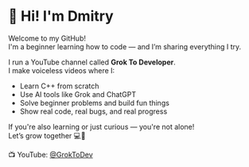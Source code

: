 # 👋 Hi! I'm Dmitry

Welcome to my GitHub!  
I'm a beginner learning how to code — and I’m sharing everything I try.

I run a YouTube channel called **Grok To Developer**.  
I make voiceless videos where I:

- Learn C++ from scratch  
- Use AI tools like Grok and ChatGPT 
- Solve beginner problems and build fun things  
- Show real code, real bugs, and real progress

If you're also learning or just curious — you're not alone!  
Let’s grow together 💻🚀

📺 YouTube: [@GrokToDev](https://www.youtube.com/@groktodev)
